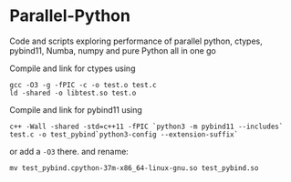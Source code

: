 # Parallel-Python
Code and scripts exploring performance of parallel python, ctypes, pybind11, Numba, numpy and pure Python all in one go

Compile and link for ctypes using
```
gcc -O3 -g -fPIC -c -o test.o test.c
ld -shared -o libtest.so test.o
```
Compile and link for pybind11 using
```
c++ -Wall -shared -std=c++11 -fPIC `python3 -m pybind11 --includes` test.c -o test_pybind`python3-config --extension-suffix`
```
or add a `-O3` there.
and rename:
```
mv test_pybind.cpython-37m-x86_64-linux-gnu.so test_pybind.so
```
